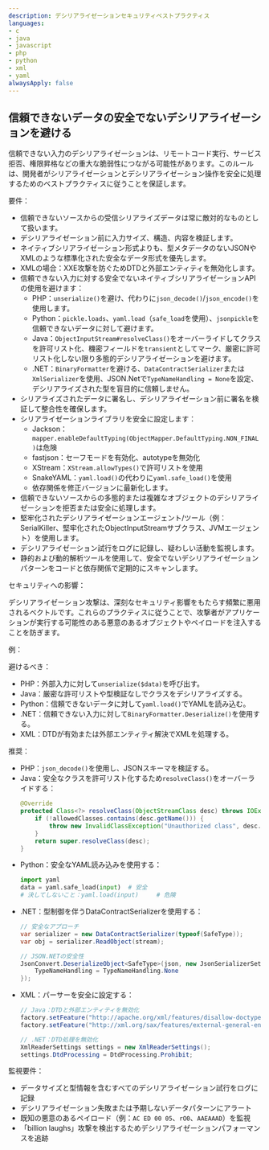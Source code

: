 ```yaml
---
description: デシリアライゼーションセキュリティベストプラクティス
languages:
- c
- java
- javascript
- php
- python
- xml
- yaml
alwaysApply: false
---
```


## 信頼できないデータの安全でないデシリアライゼーションを避ける

信頼できない入力のデシリアライゼーションは、リモートコード実行、サービス拒否、権限昇格などの重大な脆弱性につながる可能性があります。このルールは、開発者がシリアライゼーションとデシリアライゼーション操作を安全に処理するためのベストプラクティスに従うことを保証します。

要件：

- 信頼できないソースからの受信シリアライズデータは常に敵対的なものとして扱います。
- デシリアライゼーション前に入力サイズ、構造、内容を検証します。
- ネイティブシリアライゼーション形式よりも、型メタデータのないJSONやXMLのような標準化された安全なデータ形式を優先します。
- XMLの場合：XXE攻撃を防ぐためDTDと外部エンティティを無効化します。
- 信頼できない入力に対する安全でないネイティブシリアライゼーションAPIの使用を避けます：
  - PHP：`unserialize()`を避け、代わりに`json_decode()`/`json_encode()`を使用します。
  - Python：`pickle.loads`、`yaml.load`（`safe_load`を使用）、`jsonpickle`を信頼できないデータに対して避けます。
  - Java：`ObjectInputStream#resolveClass()`をオーバーライドしてクラスを許可リスト化、機密フィールドを`transient`としてマーク、厳密に許可リスト化しない限り多態的デシリアライゼーションを避けます。
  - .NET：`BinaryFormatter`を避ける、`DataContractSerializer`または`XmlSerializer`を使用、JSON.Netで`TypeNameHandling = None`を設定、デシリアライズされた型を盲目的に信頼しません。
- シリアライズされたデータに署名し、デシリアライゼーション前に署名を検証して整合性を確保します。
- シリアライゼーションライブラリを安全に設定します：
  - Jackson：`mapper.enableDefaultTyping(ObjectMapper.DefaultTyping.NON_FINAL)`は危険
  - fastjson：セーフモードを有効化、autotypeを無効化
  - XStream：`XStream.allowTypes()`で許可リストを使用
  - SnakeYAML：`yaml.load()`の代わりに`yaml.safe_load()`を使用
  - 依存関係を修正バージョンに最新化します。
- 信頼できないソースからの多態的または複雑なオブジェクトのデシリアライゼーションを拒否または安全に処理します。
- 堅牢化されたデシリアライゼーションエージェント/ツール（例：SerialKiller、堅牢化されたObjectInputStreamサブクラス、JVMエージェント）を使用します。
- デシリアライゼーション試行をログに記録し、疑わしい活動を監視します。
- 静的および動的解析ツールを使用して、安全でないデシリアライゼーションパターンをコードと依存関係で定期的にスキャンします。

セキュリティへの影響：

デシリアライゼーション攻撃は、深刻なセキュリティ影響をもたらす頻繁に悪用されるベクトルです。これらのプラクティスに従うことで、攻撃者がアプリケーションが実行する可能性のある悪意のあるオブジェクトやペイロードを注入することを防ぎます。

例：

避けるべき：
- PHP：外部入力に対して`unserialize($data)`を呼び出す。
- Java：厳密な許可リストや型検証なしでクラスをデシリアライズする。
- Python：信頼できないデータに対して`yaml.load()`でYAMLを読み込む。
- .NET：信頼できない入力に対して`BinaryFormatter.Deserialize()`を使用する。
- XML：DTDが有効または外部エンティティ解決でXMLを処理する。

推奨：
- PHP：`json_decode()`を使用し、JSONスキーマを検証する。
- Java：安全なクラスを許可リスト化するため`resolveClass()`をオーバーライドする：
  ```java
  @Override
  protected Class<?> resolveClass(ObjectStreamClass desc) throws IOException, ClassNotFoundException {
      if (!allowedClasses.contains(desc.getName())) {
          throw new InvalidClassException("Unauthorized class", desc.getName());
      }
      return super.resolveClass(desc);
  }
  ```
- Python：安全なYAML読み込みを使用する：
  ```python
  import yaml
  data = yaml.safe_load(input)  # 安全
  # 決してしないこと：yaml.load(input)     # 危険
  ```
- .NET：型制御を伴うDataContractSerializerを使用する：
  ```csharp
  // 安全なアプローチ
  var serializer = new DataContractSerializer(typeof(SafeType));
  var obj = serializer.ReadObject(stream);

  // JSON.NETの安全性
  JsonConvert.DeserializeObject<SafeType>(json, new JsonSerializerSettings {
      TypeNameHandling = TypeNameHandling.None
  });
  ```
- XML：パーサーを安全に設定する：
  ```java
  // Java：DTDと外部エンティティを無効化
  factory.setFeature("http://apache.org/xml/features/disallow-doctype-decl", true);
  factory.setFeature("http://xml.org/sax/features/external-general-entities", false);
  ```
  ```csharp
  // .NET：DTD処理を無効化
  XmlReaderSettings settings = new XmlReaderSettings();
  settings.DtdProcessing = DtdProcessing.Prohibit;
  ```

監視要件：
- データサイズと型情報を含むすべてのデシリアライゼーション試行をログに記録
- デシリアライゼーション失敗または予期しないデータパターンにアラート
- 既知の悪意のあるペイロード（例：`AC ED 00 05`、`rO0`、`AAEAAAD`）を監視
- 「billion laughs」攻撃を検出するためデシリアライゼーションパフォーマンスを追跡
